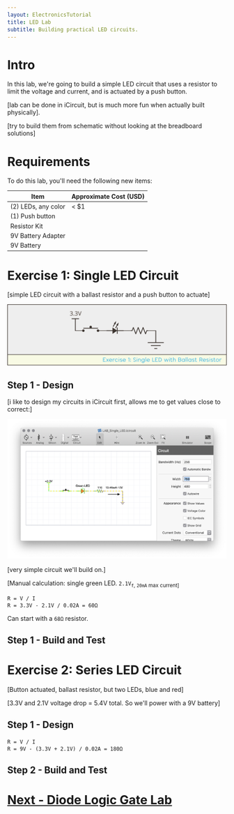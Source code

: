 ```yaml
---
layout: ElectronicsTutorial
title: LED Lab
subtitle: Building practical LED circuits.
---
```


# Intro

In this lab, we're going to build a simple LED circuit that uses a resistor to limit the voltage and current, and is actuated by a push button.

[lab can be done in iCircuit, but is much more fun when actually built physically].

[try to build them from schematic without looking at the breadboard solutions]

# Requirements

To do this lab, you'll need the following new items:

| Item                                     | Approximate Cost (USD) |
| ---------------------------------------- | ---------------------- |
| (2) LEDs, any color                      | < $1                   |
| (1) Push button     | |
| Resistor Kit      |  |
| 9V Battery Adapter  |
| 9V Battery  |


# Exercise 1: Single LED Circuit

[simple LED circuit with a ballast resistor and a push button to actuate]

![](../Support_Files/Lab_Circuit_Single_LED_w_Ballast_Resistor.svg)

## Step 1 - Design

[i like to design my circuits in iCircuit first, allows me to get values close to correct:]

![](../Support_Files/SS_iCircuit_Single_LED_Lab.png)

[very simple circuit we'll build on.]

[Manual calculation: single green LED. `2.1V`<sub>`f`, `20mA` max current]

```
R = V / I
R = 3.3V - 2.1V / 0.02A = 60Ω
```

Can start with a `68Ω` resistor.

## Step 1 - Build and Test



# Exercise 2: Series LED Circuit

[Button actuated, ballast resistor, but two LEDs, blue and red]

[3.3V and 2.1V voltage drop = 5.4V total. So we'll power with a 9V battery]

## Step 1 - Design

```
R = V / I
R = 9V - (3.3V + 2.1V) / 0.02A = 180Ω
```

## Step 2 - Build and Test



# [Next - Diode Logic Gate Lab](../Diode_Logic_Lab)